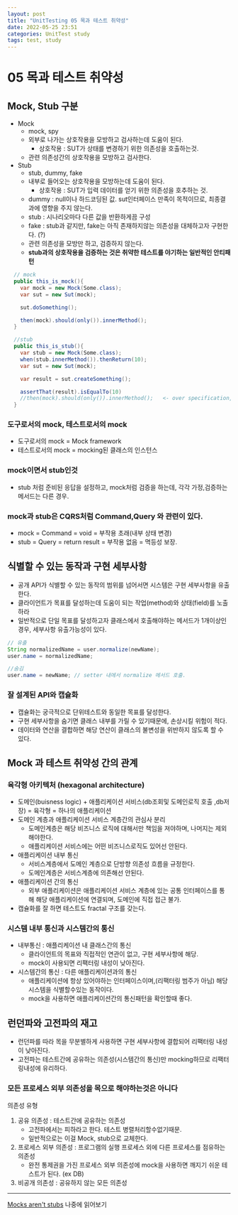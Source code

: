 ```yaml
---
layout: post
title: "UnitTesting 05 목과 테스트 취약성"
date: 2022-05-25 23:51
categories: UnitTest study
tags: test, study
---
```

# 05 목과 테스트 취약성
## Mock, Stub 구분
- Mock
  - mock, spy
  - 외부로 나가는 상호작용을 모방하고 검사하는데 도움이 된다.
    - 상호작용 : SUT가 상태를 변경하기 위한 의존성을 호출하는것.
  - 관련 의존성간의 상호작용을 모방하고 검사한다.
- Stub
  - stub, dummy, fake
  - 내부로 들어오는 상호작용을 모방하는데 도움이 된다. 
    - 상호작용 : SUT가 입력 데이터를 얻기 위한 의존성을 호추하는 것.
  - dummy : null이나 하드코딩된 값. sut인터페이스 만족이 목적이므로, 최종결과에 영향을 주지 않는다.
  - stub : 시나리오마다 다른 값을 반환하게끔 구성
  - fake : stub과 같지만, fake는 아직 존재하지않는 의존성을 대체하고자 구현한다. (?)
  - 관련 의존성을 모방만 하고, 검증하지 않는다.
  - **stub과의 상호작용을 검증하는 것은 취약한 테스트를 야기하는 일반적인 안티패턴**
```java
  // mock
  public this_is_mock(){
    var mock = new Mock(Some.class);
    var sut = new Sut(mock);

    sut.doSomething();

    then(mock).should(only()).innerMethod();
  }

  //stub
  public this_is_stub(){
    var stub = new Mock(Some.class);
    when(stub.innerMethod()).thenReturn(10);
    var sut = new Sut(mock);

    var result = sut.createSomething();

    assertThat(result).isEqualTo(10)
    //then(mock).should(only()).innerMethod();   <- over specification, 깨지기 쉬운 테스트.
  }
```
### 도구로서의 mock, 테스트로서의 mock
- 도구로서의 mock = Mock framework
- 테스트로서의 mock = mocking된 클래스의 인스턴스
### mock이면서 stub인것
- stub 처럼 준비된 응답을 설정하고, mock처럼 검증을 하는데, 각각 가정,검증하는 메서드는 다른 경우.
### mock과 stub은 CQRS처럼 Command,Query 와 관련이 있다.
- mock = Command = void = 부작용 초래(내부 상태 변경)
- stub = Query = return result = 부작용 없음 = 멱등성 보장.
## 식별할 수 있는 동작과 구현 세부사항
- 공개 API가 식별할 수 있는 동작의 범위를 넘어서면 시스템은 구현 세부사항을 유출한다.
- 클라이언트가 목표를 달성하는데 도움이 되는 작업(method)와 상태(field)를 노출하라
- 일반적으로 단일 목표를 달성하고자 클래스에서 호출해야하는 메서드가 1개이상인 경우, 세부사항 유출가능성이 있다.
```java
// 유출
String normalizedName = user.normalize(newName);
user.name = normalizedName;

//숨김
user.name = newName; // setter 내에서 normalize 메서드 호출.
```
### 잘 설계된 API와 캡슐화
- 캡슐화는 궁극적으로 단위테스트와 동일한 목표를 달성한다.
- 구현 세부사항을 숨기면 클래스 내부를 가릴 수 있기때문에, 손상시킬 위험이 적다.
- 데이터와 연산을 결합하면 해당 연산이 클래스의 불변성을 위반하지 않도록 할 수 있다.
## Mock 과 테스트 취약성 간의 관계
### 육각형 아키텍처 (hexagonal architecture)
- 도메인(buisness logic) + 애플리케이션 서비스(db조회및 도메인로직 호출 ,db저장) = 육각형 = 하나의 애플리케이션
- 도메인 계층과 애플리케이션 서비스 계층간의 관심사 분리
  - 도메인계층은 해당 비즈니스 로직에 대해서만 책임을 져야하며, 나머지는 제외해야한다.
  - 애플리케이션 서비스에는 어떤 비즈니스로직도 있어선 안된다.
- 애플리케이션 내부 통신
  - 서비스계층에서 도메인 계층으로 단방향 의존성 흐름을 규정한다.
  - 도메인계층은 서비스계층에 의존해선 안된다.
- 애플리케이션 간의 통신
  - 외부 애플리케이션은 애플리케이션 서비스 계층에 있는 공통 인터페이스를 통해 해당 애플리케이션에 연결되며, 도메인에 직접 접근 불가.
- 캡슐화를 잘 하면 테스트도 fractal 구조를 갖는다. 
### 시스템 내부 통신과 시스템간의 통신
- 내부통신 : 애플리케이션 내 클래스간의 통신
  - 클라이언트의 목표와 직접적인 연관이 없고, 구현 세부사항에 해당.
  - mock이 사용되면 리팩터링 내성이 낮아진다.
- 시스템간의 통신 : 다른 애플리케이션과의 통신
  - 애플리케이션에 항상 있어야하는 인터페이스이며,(리팩터링 범주가 아님) 해당 시스템을 식별할수있는 동작이다.
  - mock을 사용하면 애플리케이션간의 통신패턴을 확인할때 좋다.
## 런던파와 고전파의 재고
- 런던파를 따라 목을 무분별하게 사용하면 구현 세부사항에 결합되어 리팩터링 내성이 낮아진다.
- 고전파는 테스트간에 공유하는 의존성(시스템간의 통신)만 mocking하므로 리팩터링내성에 유리하다.
### 모든 프로세스 외부 의존성을 목으로 해야하는것은 아니다
의존성 유형
1. 공유 의존성 : 테스트간에 공유하는 의존성
   - 고전파에서는 피하라고 한다. 테스트 병렬처리할수없기때문.
   - 일반적으로는 이걸 Mock, stub으로 교체한다.
2. 프로세스 외부 의존성 : 프로그램의 실행 프로세스 외에 다른 프로세스를 점유하는 의존성
   - 완전 통제권을 가진 프로세스 외부 의존성에 mock을 사용하면 깨지기 쉬운 테스트가 된다. (ex DB) 
3. 비공개 의존성 : 공유하지 않는 모든 의존성



--- 
[Mocks aren't stubs](https://martinfowler.com/articles/mocksArentStubs.html) 나중에 읽어보기
